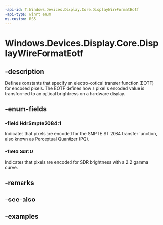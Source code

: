 ```yaml
---
-api-id: T:Windows.Devices.Display.Core.DisplayWireFormatEotf
-api-type: winrt enum
ms.custom: RS5
---
```


<!-- Enumeration syntax.
public enum DisplayWireFormatEotf : int 
-->

# Windows.Devices.Display.Core.DisplayWireFormatEotf

## -description
Defines constants that specify an electro-optical transfer function (EOTF) for encoded pixels. The EOTF defines how a pixel's encoded value is transformed to an optical brightness on a hardware display.

## -enum-fields
### -field HdrSmpte2084:1
Indicates that pixels are encoded for the SMPTE ST 2084 transfer function, also known as Perceptual Quantizer (PQ).

### -field Sdr:0
Indicates that pixels are encoded for SDR brightness with a 2.2 gamma curve.

## -remarks

## -see-also

## -examples
